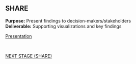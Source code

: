 ## SHARE
**Purpose:** Present findings to decision-makers/stakeholders \
**Deliverable:** Supporting visualizations and key findings



[Presentation](https://github.com/araabe2/Google-Data-Analytics-Certificate-Case-Study-Bellabeat/blob/main/Documents/Exercise-Related%20Smart-Device%20Market%20Trends%20(BellaBeat%20Case%20Study).pptx)


<br/>

[NEXT STAGE (SHARE)](https://github.com/araabe2/Google-Data-Analytics-Certificate-Case-Study-Bellabeat/blob/main/Phase%205%3A%20Share.md)
